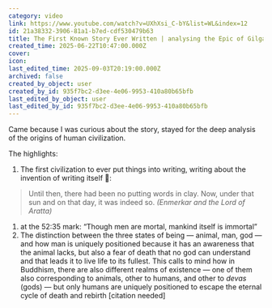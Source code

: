 ```yaml
---
category: video
link: https://www.youtube.com/watch?v=UXhXsi_C-bY&list=WL&index=12
id: 21a38332-3906-81a1-b7ed-cdf530479b63
title: The First Known Story Ever Written | analysing the Epic of Gilgamesh
created_time: 2025-06-22T10:47:00.000Z
cover: 
icon: 
last_edited_time: 2025-09-03T20:19:00.000Z
archived: false
created_by_object: user
created_by_id: 935f7bc2-d3ee-4e06-9953-410a80b65bfb
last_edited_by_object: user
last_edited_by_id: 935f7bc2-d3ee-4e06-9953-410a80b65bfb
---
```


Came because I was curious about the story, stayed for the deep analysis of the origins of human civilization.

The highlights:

1. The first civilization to ever put things into writing, writing about the invention of writing itself 🤯:

> Until then, there had been no putting words in clay. Now, under that sun and on that day, it was indeed so. *(Enmerkar and the Lord of Aratta)*

1. at the 52:35 mark: “Though men are mortal, mankind itself is immortal”
2. The distinction between the three states of being — animal, man, god — and how man is uniquely positioned because it has an awareness that the animal lacks, but also a fear of death that no god can understand and that leads it to live life to its fullest. This calls to mind how in Buddhism, there are also different realms of existence — one of them also corresponding to animals, other to humans, and other to *devas* (gods) — but only humans are uniquely positioned to escape the eternal cycle of death and rebirth [citation needed]


